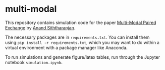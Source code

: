 # multi-modal

This repository contains simulation code for the paper [Multi-Modal Paired
Exchange](https://anands29.github.io/assets/pdfs/multi-modal.pdf) by [Anand
Siththaranjan](https://anands29.github.io/).

The necessary packages are in `requirements.txt`. You can install them using
`pip install -r requirements.txt`, which you may want to do within a virtual
environment with a package manager like Anaconda.

To run simulations and generate figure/latex tables, run through the Jupyter notebook `simulation.ipynb`.
